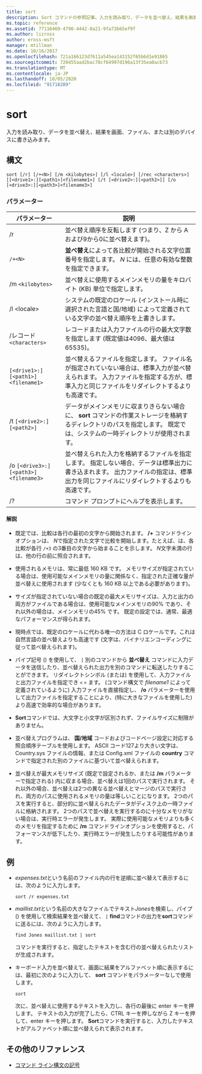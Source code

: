 ```yaml
---
title: sort
description: Sort コマンドの参照記事。入力を読み取り、データを並べ替え、結果を画面、ファイル、または別のデバイスに書き込みます。
ms.topic: reference
ms.assetid: 77116469-4790-4442-8a21-9fa73b65ef9f
ms.author: lizross
author: eross-msft
manager: mtillman
ms.date: 10/16/2017
ms.openlocfilehash: 721a166123d7611a545ea143152f65b6d1e91865
ms.sourcegitcommit: 720455aad2bac78cf64997d196a13f35ea0acb73
ms.translationtype: MT
ms.contentlocale: ja-JP
ms.lasthandoff: 10/05/2020
ms.locfileid: "91718289"
---
```

# <a name="sort"></a>sort

入力を読み取り、データを並べ替え、結果を画面、ファイル、または別のデバイスに書き込みます。

## <a name="syntax"></a>構文

```
sort [/r] [/+<N>] [/m <kilobytes>] [/l <locale>] [/rec <characters>] [[<drive1>:][<path1>]<filename1>] [/t [<drive2>:][<path2>]] [/o [<drive3>:][<path3>]<filename3>]
```

### <a name="parameters"></a>パラメーター

| パラメーター | 説明 |
|--|--|
| /r | 並べ替え順序を反転します (つまり、Z から A および9から0に並べ替えます)。 |
| `/+<N>` | **並べ替え**によって各比較が開始される文字位置番号を指定します。 *N* には、任意の有効な整数を指定できます。 |
| /m `<kilobytes>` | 並べ替えに使用するメインメモリの量をキロバイト (KB) 単位で指定します。 |
| /l \<locale> | システムの既定のロケール (インストール時に選択された言語と国/地域) によって定義されている文字の並べ替え順序を上書きします。 |
| /レコード `<characters>` | レコードまたは入力ファイルの行の最大文字数を指定します (既定値は4096、最大値は 65535)。 |
| `[<drive1>:][<path1>]<filename1>` | 並べ替えるファイルを指定します。 ファイル名が指定されていない場合は、標準入力が並べ替えられます。 入力ファイルを指定する方が、標準入力と同じファイルをリダイレクトするよりも高速です。 |
| /t `[<drive2>:][<path2>]` | データがメインメモリに収まりきらない場合に、 **sort** コマンドの作業ストレージを格納するディレクトリのパスを指定します。 既定では、システムの一時ディレクトリが使用されます。 |
| /o `[<drive3>:][<path3>]<filename3>` | 並べ替えられた入力を格納するファイルを指定します。 指定しない場合、データは標準出力に書き込まれます。 出力ファイルの指定は、標準出力を同じファイルにリダイレクトするよりも高速です。 |
| /? | コマンド プロンプトにヘルプを表示します。 |

#### <a name="remarks"></a>解説

- 既定では、比較は各行の最初の文字から開始されます。 **/+** コマンドラインオプションは、 *N*で指定された文字で比較を開始します。たとえば、は、各比較が各行 `/+3` の3番目の文字から始まることを示します。 *N*文字未満の行は、他の行の前に照合されます。

- 使用されるメモリは、常に最低 160 KB です。 メモリサイズが指定されている場合は、使用可能なメインメモリの量に関係なく、指定された正確な量が並べ替えに使用されます (少なくとも 160 KB 以上である必要があります)。

- サイズが指定されていない場合の既定の最大メモリサイズは、入力と出力の両方がファイルである場合は、使用可能なメインメモリの90% であり、それ以外の場合は、メインメモリの45% です。 既定の設定では、通常、最適なパフォーマンスが得られます。

- 現時点では、既定のロケールに代わる唯一の方法は C ロケールです。これは自然言語の並べ替えよりも高速です (文字は、バイナリエンコーディングに従って並べ替えられます)。

- パイプ記号 () を使用して、 `|` 別のコマンドから **並べ替え** コマンドに入力データを送信したり、並べ替えられた出力を別のコマンドに転送したりすることができます。 リダイレクトシンボル (または) を使用して、入力ファイルと出力ファイルを指定でき `<` `>` ます。 (コマンド構文で *filename1* によって定義されているように) 入力ファイルを直接指定し、 **/o** パラメーターを使用して出力ファイルを指定することにより、(特に大きなファイルを使用した) より高速で効率的な場合があります。

- **Sort**コマンドでは、大文字と小文字が区別されず、ファイルサイズに制限がありません。

- 並べ替えプログラムは、 **国/地域** コードおよびコードページ設定に対応する照合順序テーブルを使用します。 ASCII コード127より大きい文字は、Country.sys ファイルの情報、または Config.xml ファイルの **country** コマンドで指定された別のファイルに基づいて並べ替えられます。

- 並べ替えが最大メモリサイズ (既定で設定されるか、または **/m** パラメーターで指定される) 内に収まる場合、並べ替えは1回のパスで実行されます。 それ以外の場合、並べ替えは2つの異なる並べ替えとマージのパスで実行され、両方のパスに使用されるメモリの量は等しいことになります。 2つのパスを実行すると、部分的に並べ替えられたデータがディスク上の一時ファイルに格納されます。 2つのパスで並べ替えを実行するのに十分なメモリがない場合は、実行時エラーが発生します。 実際に使用可能なメモリよりも多くのメモリを指定するために **/m** コマンドラインオプションを使用すると、パフォーマンスが低下したり、実行時エラーが発生したりする可能性があります。

## <a name="examples"></a>例

- *expenses.txt*という名前のファイル内の行を逆順に並べ替えて表示するには、次のように入力します。

    ```
    sort /r expenses.txt
    ```

- *maillist.txt*という名前の大きなファイルでテキスト*Jones*を検索し、パイプ () を使用して検索結果を並べ替えて、 `|` **find**コマンドの出力を**sort**コマンドに送るには、次のように入力します。

    ```
    find Jones maillist.txt | sort
    ```

    コマンドを実行すると、指定したテキストを含む行の並べ替えられたリストが生成されます。

- キーボード入力を並べ替えて、画面に結果をアルファベット順に表示するには、最初に次のように入力して、 **sort** コマンドをパラメーターなしで使用します。

    ```
    sort
    ```

    次に、並べ替えに使用するテキストを入力し、各行の最後に enter キーを押します。 テキストの入力が完了したら、CTRL キーを押しながら Z キーを押して、enter キーを押します。 **Sort**コマンドを実行すると、入力したテキストがアルファベット順に並べ替えられて表示されます。

## <a name="additional-references"></a>その他のリファレンス

- [コマンド ライン構文の記号](command-line-syntax-key.md)